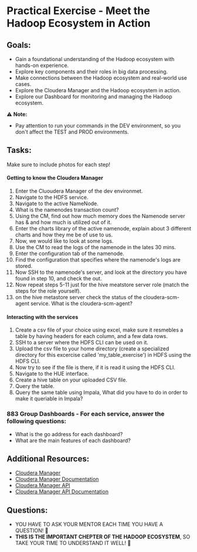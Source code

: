 # Practical Exercise - Meet the Hadoop Ecosystem in Action

## Goals:
- Gain a foundational understanding of the Hadoop ecosystem with hands-on experience.
- Explore key components and their roles in big data processing.
- Make connections between the Hadoop ecosystem and real-world use cases.
- Explore the Cloudera Manager and the Hadoop ecosystem in action.
- Explore our Dashboard for monitoring and managing the Hadoop ecosystem.

:warning: **Note:**
- Pay attention to run your commands in the DEV environment, so you don't affect the TEST and PROD environments.

## Tasks:

Make sure to include photos for each step!

#### Getting to know the Cloudera Manager
1. Enter the Cluoudera Manager of the dev environmet.
2. Navigate to the HDFS service.
3. Navigate to the active NameNode.
4. What is the namenodes transaction count?
5. Using the CM, find out how much memory does the Namenode server has & and how much is utilized out of it.
6. Enter the charts library of the active namenode, explain about 3 different charts and how they me be of use to us.
7. Now, we would like to look at some logs.
8. Use the CM to read the logs of the namenode in the lates 30 mins.
9. Enter the configuration tab of the namenode.
10. Find the configuration that specifies where the namenode's logs are stored.
11. Now SSH to the namenode's server, and look at the directory you have found in step 10, and check the out.
12. Now repeat steps 5-11 just for the hive meatstore server role (match the steps for the role yourself).
13. on the hive metastore server check the status of the cloudera-scm-agent service. What is the cloudera-scm-agent?

#### Interacting with the services
1. Create a csv file of your choice using excel, make sure it resmebles a table by having headers for each column, and a few data rows.
2. SSH to a server where the HDFS CLI can be used on it.
3. Upload the csv file to your home directory (create a specialized directory for this excercise called 'my_table_exercise') in HDFS using the HDFS CLI.
4. Now try to see if the file is there, if it is read it using the HDFS CLI.
5. Navigate to the HUE interface.
6. Create a hive table on your uploaded CSV file.
7. Query the table.
8. Query the same table using Impala, What did you have to do in order to make it queriable in Impala?

### 883 Group Dashboards - For each service, answer the following questions:
- What is the go address for each dashboard?
- What are the main features of each dashboard?


## Additional Resources:
- [Cloudera Manager](https://www.cloudera.com/products/cloudera-manager.html)
- [Cloudera Manager Documentation](https://docs.cloudera.com/documentation/enterprise/6/6.3/topics/cm_ig_intro.html)
- [Cloudera Manager API](https://cloudera.github.io/cm_api/apidocs/v19/path__clusters_-clusterName-.html)
- [Cloudera Manager API Documentation](https://cloudera.github.io/cm_api/apidocs/v19/index.html)

## Questions:
- YOU HAVE TO ASK YOUR MENTOR EACH TIME YOU HAVE A QUESTION! :stop_sign:
- **THIS IS THE IMPORTANT CHEPTER OF THE HADOOP ECOSYSTEM**, SO TAKE YOUR TIME TO UNDERSTAND IT WELL! :key:
